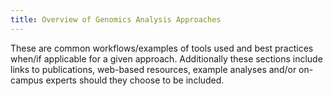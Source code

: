 ```yaml
---
title: Overview of Genomics Analysis Approaches
---
```

These are common workflows/examples of tools used and best practices when/if applicable for a given approach.  Additionally these sections include links to publications, web-based resources, example analyses and/or on-campus experts should they choose to be included.  
